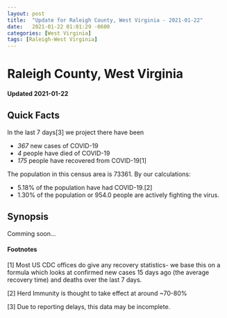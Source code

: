 ```yaml
---
layout: post
title:  "Update for Raleigh County, West Virginia - 2021-01-22"
date:   2021-01-22 01:01:29 -0600
categories: [West Virginia]
tags: [Raleigh-West Virginia]
---
```


# Raleigh County, West Virginia
#### Updated 2021-01-22

## Quick Facts

In the last 7 days[3] we project there have been
- *367* new cases of COVID-19
- *4* people have died of COVID-19
- *175* people have recovered from COVID-19[1]

The population in this census area is 73361. By our calculations:
- 5.18% of the population have had COVID-19.[2]
- 1.30% of the population or 954.0 people are actively fighting the virus.

## Synopsis

Comming soon...


#### Footnotes

[1] Most US CDC offices do give any recovery statistics- we base this on a formula which looks at confirmed new cases
15 days ago (the average recovery time) and deaths over the last 7 days.

[2] Herd Immunity is thought to take effect at around ~70-80%

[3] Due to reporting delays, this data may be incomplete.
 
    